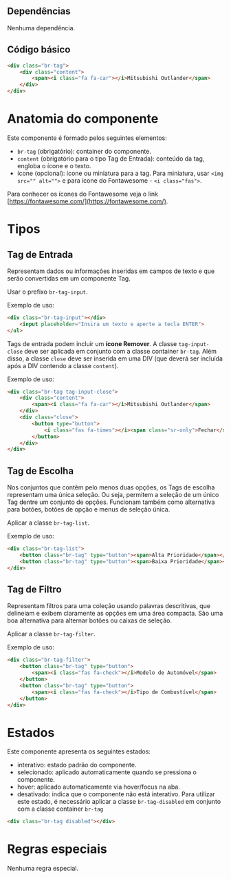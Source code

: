 ## Dependências

Nenhuma dependência.

## Código básico

```html
<div class="br-tag">
    <div class="content">
        <span><i class="fa fa-car"></i>Mitsubishi Outlander</span>
    </div>
</div>
```

# Anatomia do componente

Este componente é formado pelos seguintes elementos:

-   `br-tag` (obrigatório): container do componente.
-   `content` (obrigatório para o tipo Tag de Entrada): conteúdo da tag, engloba o ícone e o texto.
-   ícone (opcional): ícone ou miniatura para a tag. Para miniatura, usar `<img src="" alt="">` e para ícone do Fontawesome - `<i class="fas">`.

Para conhecer os ícones do Fontawesome veja o link [https://fontawesome.com/](https://fontawesome.com/).

# Tipos

## Tag de Entrada

Representam dados ou informações inseridas em campos de texto e que serão convertidas em um componente Tag.

Usar o prefixo `br-tag-input`.

Exemplo de uso:

```html
<div class="br-tag-input"></div>
    <input placeholder="Insira um texto e aperte a tecla ENTER">
</ul>
```

Tags de entrada podem incluir um **ícone Remover**.
A classe `tag-input-close` deve ser aplicada em conjunto com a classe container `br-tag`. Além disso, a classe `close` deve ser inserida em uma DIV (que deverá ser incluída após a DIV contendo a classe `content`).

Exemplo de uso:

```html
<div class="br-tag tag-input-close">
    <div class="content">
        <span><i class="fa fa-car"></i>Mitsubishi Outlander</span>
    </div>
    <div class="close">
        <button type="button">
            <i class="fas fa-times"></i><span class="sr-only">Fechar</span>
        </button>
    </div>
</div>
```

## Tag de Escolha

Nos conjuntos que contêm pelo menos duas opções, os Tags de escolha representam uma única seleção. Ou seja, permitem a seleção de um único Tag dentre um conjunto de opções. Funcionam também como alternativa para botões, botões de opção e menus de seleção única.

Aplicar a classe `br-tag-list`.

Exemplo de uso:

```html
<div class="br-tag-list">
    <button class="br-tag" type="button"><span>Alta Prioridade</span></button>
    <button class="br-tag" type="button"><span>Baixa Prioridade</span></button>
</div>
```

## Tag de Filtro

Representam filtros para uma coleção usando palavras descritivas, que delineiam e exibem claramente as opções em uma área compacta. São uma boa alternativa para alternar botões ou caixas de seleção.

Aplicar a classe `br-tag-filter`.

Exemplo de uso:

```html
<div class="br-tag-filter">
    <button class="br-tag" type="button">
        <span><i class="fas fa-check"></i>Modelo de Automóvel</span>
    </button>
    <button class="br-tag" type="button">
        <span><i class="fas fa-check"></i>Tipo de Combustível</span>
    </button>
</div>
```


# Estados

Este componente apresenta os seguintes estados:

-   interativo: estado padrão do componente.
-   selecionado: aplicado automaticamente quando se pressiona o componente.
-   hover: aplicado automaticamente via hover/focus na aba.
-   desativado: indica que o componente não está interativo. Para utilizar este estado, é necessário aplicar a classe `br-tag-disabled` em conjunto com a classe container `br-tag`

```html
<div class="br-tag disabled"></div>
```

# Regras especiais

Nenhuma regra especial.
